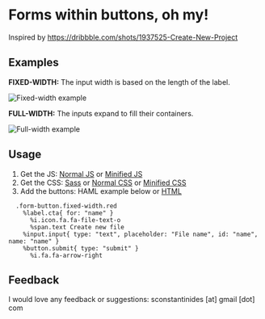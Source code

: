 # Forms within buttons, oh my!
Inspired by https://dribbble.com/shots/1937525-Create-New-Project

## Examples

**FIXED-WIDTH:** The input width is based on the length of the label.

![Fixed-width example](http://www.steliosconstantinides.com/FormButtons/img/fixed.gif)

**FULL-WIDTH:** The inputs expand to fill their containers.

![Full-width example](http://www.steliosconstantinides.com/FormButtons/img/full.gif)

## Usage

1. Get the JS: [Normal JS](https://github.com/sconstantinides/FormButtons/blob/master/js/form_buttons.js) or [Minified JS](https://github.com/sconstantinides/FormButtons/blob/master/js/min/form_buttons.min.js)
2. Get the CSS: [Sass](https://github.com/sconstantinides/FormButtons/blob/master/sass/form_buttons.sass) or [Normal CSS](https://github.com/sconstantinides/FormButtons/blob/master/css/form_buttons.css) or [Minified CSS](https://github.com/sconstantinides/FormButtons/blob/master/css/min/form_buttons.min.css)
3. Add the buttons: HAML example below or [HTML](https://github.com/sconstantinides/FormButtons/blob/master/index.html)

```haml
  .form-button.fixed-width.red
    %label.cta{ for: "name" }
      %i.icon.fa.fa-file-text-o
      %span.text Create new file
    %input.input{ type: "text", placeholder: "File name", id: "name", name: "name" }
    %button.submit{ type: "submit" }
      %i.fa.fa-arrow-right
```

## Feedback
I would love any feedback or suggestions: sconstantinides [at] gmail [dot] com
